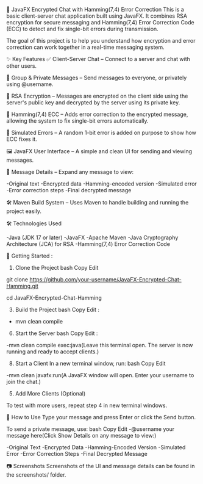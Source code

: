 💬 JavaFX Encrypted Chat with Hamming(7,4) Error Correction
This is a basic client-server chat application built using JavaFX. It combines RSA encryption for secure messaging and Hamming(7,4) Error Correction Code (ECC) to detect and fix single-bit errors during transmission.

The goal of this project is to help you understand how encryption and error correction can work together in a real-time messaging system.

✨ Key Features
✅ Client-Server Chat – Connect to a server and chat with other users.

👥 Group & Private Messages – Send messages to everyone, or privately using @username.

🔐 RSA Encryption – Messages are encrypted on the client side using the server's public key and decrypted by the server using its private key.

🧠 Hamming(7,4) ECC – Adds error correction to the encrypted message, allowing the system to fix single-bit errors automatically.

🧪 Simulated Errors – A random 1-bit error is added on purpose to show how ECC fixes it.

🖼️ JavaFX User Interface – A simple and clean UI for sending and viewing messages.

📜 Message Details – Expand any message to view:

-Original text
-Encrypted data
-Hamming-encoded version
-Simulated error
-Error correction steps
-Final decrypted message

🛠️ Maven Build System – Uses Maven to handle building and running the project easily.

🛠 Technologies Used

-Java (JDK 17 or later)
-JavaFX
-Apache Maven
-Java Cryptography Architecture (JCA) for RSA
-Hamming(7,4) Error Correction Code

🚀 Getting Started : 
1. Clone the Project bash Copy Edit
   
git clone https://github.com/your-username/JavaFX-Encrypted-Chat-Hamming.git

cd JavaFX-Encrypted-Chat-Hamming

3. Build the Project bash Copy Edit :
  
- mvn clean compile
  
6. Start the Server bash Copy Edit :
   
-mvn clean compile exec:java(Leave this terminal open. The server is now running and ready to accept clients.)

8. Start a Client In a new terminal window, run: bash Copy Edit
   
-mvn clean javafx:run(A JavaFX window will open. Enter your username to join the chat.)

5. Add More Clients (Optional)
   
To test with more users, repeat step 4 in new terminal windows.

💬 How to Use
Type your message and press Enter or click the Send button.

To send a private message, use: bash Copy Edit 
-@username your message here(Click Show Details on any message to view:)

-Original Text
-Encrypted Data
-Hamming-Encoded Version
-Simulated Error
-Error Correction Steps
-Final Decrypted Message

📷 Screenshots
Screenshots of the UI and message details can be found in the screenshots/ folder.
